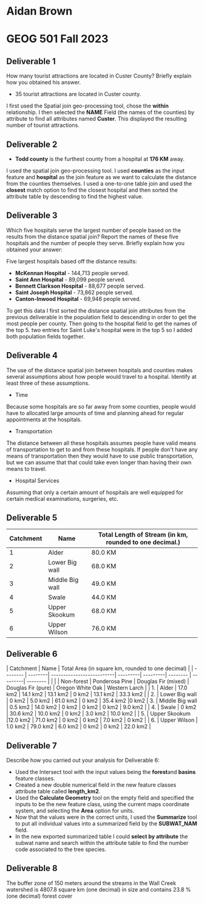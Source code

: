 
# Aidan Brown
# GEOG 501 Fall 2023


## Deliverable 1

How many tourist attractions are located in Custer County? Briefly explain how you obtained his
answer.

- 35 tourist attractions are located in Custer county.

I first used the Spatial join geo-processing tool, chose the **within** relationship. I then selected the **NAME**
Field (the names of the counties) by attribute to find all attributes named **Custer**. This displayed the resulting number of tourist attractions.


## Deliverable 2

- **Todd county** is the furthest county from a hospital at **176 KM** away.

I used the spatial join geo-processing tool. I used **counties** as the input feature and **hospital** as the join feature as we want to calculate the distance from the counties themselves. I used a one-to-one table join and used the **closest** match option to find the closest hospital and then sorted the attribute table by descending to find the highest value.

## Deliverable 3

Which five hospitals serve the largest number of people based on the results from the distance
spatial join? Report the names of these five hospitals and the number of people they serve. Briefly explain how you obtained your answer:

Five largest hospitals based off the distance results:

- **McKennan Hospital** - 144,713 people served.
- **Saint Ann Hospital** - 89,099 people served.
- **Bennett Clarkson Hospital** - 88,677 people served.
-  **Saint Joseph Hospital** - 73,862 people served.
- **Canton-Inwood Hospital** - 69,946 people served.

To get this data I first sorted the distance spatial join attributes from the previous deliverable in the population field to descending in order to get the most people per county. Then going to the hospital field to get the names of the top 5. two entries for Saint Luke's hospital were in the top 5 so I added both population fields together.


## Deliverable 4

The use of the distance spatial join between hospitals and counties makes several assumptions
about how people would travel to a hospital. Identify at least three of these assumptions.

- Time

Because some hospitals are so far away from some counties, people would have to allocated large amounts of time and planning ahead for regular appointments at the hospitals.

- Transportation

The distance between all these hospitals assumes people have valid means of transportation to get to and from these hospitals. If people don't have any means of transportation then they would have to use public transportation, but we can assume that that could take even longer than having their own means to travel.

- Hospital Services

Assuming that only a certain amount of hospitals are well equipped for certain medical examinations, surgeries, etc. 


## Deliverable 5



| Catchment | Name | Total Length of Stream (in km, rounded to one decimal.) |
| --------| ---- | ---------------| 
| 1 | Alder | 80.0 KM |
| 2 | Lower Big wall | 68.0 KM |
| 3 | Middle Big wall |49.0 KM |
| 4 | Swale | 44.0 KM |
| 5 | Upper Skookum | 68.0 KM |
| 6 | Upper Wilson |76.0 KM |


## Deliverable 6

| Catchment | Name | Total Area (in square km, rounded to one decimal) | 
| -------- | --------| --------------------------| ---------| ---------| -------- | ---------| -------- |
| | | Non-forest | Ponderosa Pine | Douglas Fir (mixed) | Douglas Fir (pure) | Oregon White Oak | Western Larch |
| 1. | Alder | 17.0 km2 | 14.1 km2 | 13.1 km2 | 0 km2 | 13.1 km2 | 33.3 km2 |
| 2. | Lower Big wall | 0 km2 | 5.0 km2 | 61.0 km2 | 0 km2 |  35.4 km2 |0 km2
| 3. | Middle Big wall | 0.5 km2 | 14.0 km2 | 0 km2 | 0 km2 | 0 km2 | 9.0 km2 |
| 4. | Swale | 0 km2 | 30.6 km2 | 10.0 km2 | 0 km2 | 3.0 km2 | 10.0 km2 | 
| 5. | Upper Skookum |12.0 km2 | 71.0 km2 | 0 km2 | 0 km2 | 7.0 km2 | 0 km2 |
| 6. | Upper Wilson | 1.0 km2 | 79.0 km2 | 6.0 km2 | 0 km2 | 0 km2 | 22.0 km2 |


## Deliverable 7

Describe how you carried out your analysis for Deliverable 6:

- Used the Intersect tool with the input values being the **forest**and  **basins** feature classes.
- Created a new double numerical field in the new feature classes attribute table called **length_km2**.
- Used the **Calculate Geometry** tool on the empty field and specified the inputs to be the new feature class, using the current maps coordinate system, and selecting the **Area** option for units.
- Now that the values were in the correct units, I used the **Summarize** tool to put all individual values into a summarized field by the **SUBWAT_NAM** field.
- In the new exported summarized table I could **select by attribute** the subwat name and search within the attribute table to find the number code associated to the tree species.

## Deliverable 8

The buffer zone of 150 meters around the streams in the Wall Creek watershed is  4807.8 square km (one decimal)
in size and contains 23.8 % (one decimal) forest cover